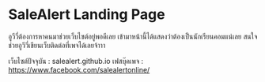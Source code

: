 # SaleAlert Landing Page

อูวีวี่ต้องการหาคนมาช่วยเว็บไซต์อยู่พอดีเลย เข้ามาหน้านี้ได้แสดงว่าต้องเป็นนักเรียนคอมแน่เลย สนใจช่วยอูวีวี่เขียนเว็บติดต่อที่เพจได้เลยจ้าาา

เว็บไซต์ปัจจุบัน : salealert.github.io
เฟสบุ๊คเพจ : https://www.facebook.com/salealertonline/
